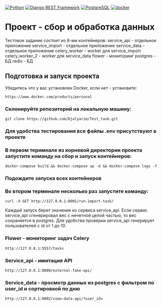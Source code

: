 [![Python](https://img.shields.io/badge/-Python-464646?style=flat-square&logo=Python)](https://www.python.org/)
[![Django REST Framework](https://img.shields.io/badge/-Django%20REST%20Framework-464646?style=flat-square&logo=Django%20REST%20Framework)](https://www.django-rest-framework.org/)
[![PostgreSQL](https://img.shields.io/badge/-PostgreSQL-464646?style=flat-square&logo=PostgreSQL)](https://www.postgresql.org/)
[![docker](https://img.shields.io/badge/-Docker-464646?style=flat-square&logo=docker)](https://www.docker.com/)


# Проект - сбор и обработка данных 

Тестовое задание состоит из 8-ми контейнеров:
service_api         - отдельное приложение
service_import      - отдельное приложение
service_data        - отдельное приложение
celery_worker       - worker для service_import
celery_worker_2     - worker для service_data
flower              - мониторинг
postgres            - БД 
redis               - БД

## Подготовка и запуск проекта

Убедитесь что у вас установлен Docker, если нет - установите:
```
https://www.docker.com/products/personal
```

### Склонируйте репозиторий на локальную машину:
```
git clone https://github.com/Djalyarim/Test_task.git
```
### Для удобства тестирования все файлы .env присутствуют в проекте

### В первом теримнале из корневой директории проекта запустите команду на сбор и запуск контейнеров:
```
docker-compose build && docker-compose up -d && docker-compose logs -f
```
### Подождите запуска всех контейнеров

### Во втором терминале несколько раз запустите команду:
```
curl -X GET http://127.0.0.1:8001/run-import-task/
```
Каждый запуск берет значение из сервиса service_api.
Если сервис service_api сгенерировал вес с нечетной целой частью, то вес сохраняется в postgres.
Для удобства проверки service_api генерирует пользователей с id от 1 до 10.

### Flower - мониторинг задач Celery
```
http://127.0.0.1:5557/tasks
```

### Service_api - имитация API
```
http://127.0.0.1:8000/external-fake-api/
```

### Service_data - просмотр данных из postgres с фильтром по user_id и сортировкой по дню
```
http://127.0.0.1:8002/view-data-api/?user_id=
```




